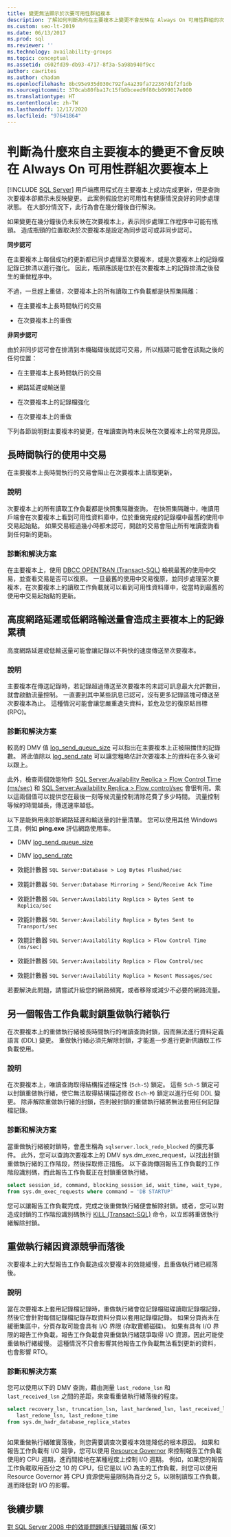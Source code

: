 ```yaml
---
title: 變更無法顯示於次要可用性群組複本
description: 了解如何判斷為何在主要複本上變更不會反映在 Always On 可用性群組的次要複本上。
ms.custom: seo-lt-2019
ms.date: 06/13/2017
ms.prod: sql
ms.reviewer: ''
ms.technology: availability-groups
ms.topic: conceptual
ms.assetid: c602fd39-db93-4717-8f3a-5a98b940f9cc
author: cawrites
ms.author: chadam
ms.openlocfilehash: 8bc95e935d030c792fa4a239fa722367d1f2f1db
ms.sourcegitcommit: 370cab80fba17c15fb0bceed9f80cb099017e000
ms.translationtype: HT
ms.contentlocale: zh-TW
ms.lasthandoff: 12/17/2020
ms.locfileid: "97641864"
---
```

# <a name="determine-why-changes-from-primary-replica-are-not-reflected-on-secondary-replica-for-an-always-on-availability-group"></a>判斷為什麼來自主要複本的變更不會反映在 Always On 可用性群組次要複本上
[!INCLUDE [SQL Server](../../../includes/applies-to-version/sqlserver.md)]
  用戶端應用程式在主要複本上成功完成更新，但是查詢次要複本卻顯示未反映變更。 此案例假設您的可用性有健康情況良好的同步處理狀態。 在大部分情況下，此行為會在幾分鐘後自行解決。  
  
 如果變更在幾分鐘後仍未反映在次要複本上，表示同步處理工作程序中可能有瓶頸。 造成瓶頸的位置取決於次要複本是設定為同步認可或非同步認可。  
  
 **同步認可**  
  
 在主要複本上每個成功的更新都已同步處理至次要複本，或是次要複本上的記錄檔記錄已排清以進行強化。 因此，瓶頸應該是位於在次要複本上的記錄排清之後發生的重做程序中。  
  
 不過，一旦趕上重做，次要複本上的所有讀取工作負載都是快照集隔離：  
  
  -   在主要複本上長時間執行的交易  
  
  -   在次要複本上的重做  


**非同步認可**  
 
 由於非同步認可會在排清到本機磁碟後就認可交易，所以瓶頸可能會在該點之後的任何位置：  
 
  -   在主要複本上長時間執行的交易  
  
  -   網路延遲或輸送量  
  
  -   在次要複本上的記錄檔強化  
  
  -   在次要複本上的重做  


下列各節說明對主要複本的變更，在唯讀查詢時未反映在次要複本上的常見原因。  


##  <a name="long-running-active-transactions"></a><a name="BKMK_OLDTRANS"></a> 長時間執行的使用中交易  
 在主要複本上長時間執行的交易會阻止在次要複本上讀取更新。  
  
### <a name="explanation"></a>說明  
 次要複本上的所有讀取工作負載都是快照集隔離查詢。 在快照集隔離中，唯讀用戶端會在次要複本上看到可用性資料庫中，位於重做完成的記錄檔中最舊的使用中交易起始點。 如果交易經過幾小時都未認可，開啟的交易會阻止所有唯讀查詢看到任何新的更新。  
  
### <a name="diagnosis-and-resolution"></a>診斷和解決方案  
 在主要複本上，使用 [DBCC OPENTRAN &#40;Transact-SQL&#41;](~/t-sql/database-console-commands/dbcc-opentran-transact-sql.md) 檢視最舊的使用中交易，並查看交易是否可以復原。 一旦最舊的使用中交易復原，並同步處理至次要複本，在次要複本上的讀取工作負載就可以看到可用性資料庫中，從當時到最舊的使用中交易起始點的更新。  
  
##  <a name="high-network-latency-or-low-network-throughput-causes-log-build-up-on-the-primary-replica"></a><a name="BKMK_LATENCY"></a> 高度網路延遲或低網路輸送量會造成主要複本上的記錄累積  
 高度網路延遲或低輸送量可能會讓記錄以不夠快的速度傳送至次要複本。  
  
### <a name="explanation"></a>說明  
 主要複本在傳送記錄時，若記錄超過傳送至次要複本的未認可訊息最大允許數目，就會啟動流量控制。 一直要到其中某些訊息已認可，沒有更多記錄區塊可傳送至次要複本為止。 這種情況可能會讓您嚴重遺失資料，並危及您的復原點目標 (RPO)。  
  
### <a name="diagnosis-and-resolution"></a>診斷和解決方案  
 較高的 DMV 值 [log_send_queue_size](~/relational-databases/system-dynamic-management-views/sys-dm-hadr-database-replica-states-transact-sql.md) 可以指出在主要複本上正被阻擋住的記錄數。 將此值除以 [log_send_rate](~/relational-databases/system-dynamic-management-views/sys-dm-hadr-database-replica-states-transact-sql.md) 可以讓您粗略估計次要複本上的資料在多久後可以跟上。  
  
 此外，檢查兩個效能物件 [SQL Server:Availability Replica > Flow Control Time (ms/sec)](~/relational-databases/performance-monitor/sql-server-availability-replica.md) 和 [SQL Server:Availability Replica > Flow control/sec](~/relational-databases/performance-monitor/sql-server-availability-replica.md) 會很有用。乘以這兩個值可以提供您在最後一刻等候流量控制清除花費了多少時間。 流量控制等候的時間越長，傳送速率越低。  
  
 以下是能夠用來診斷網路延遲和輸送量的計量清單。 您可以使用其他 Windows 工具，例如 **ping.exe** 評估網路使用率。  
  
-   DMV [log_send_queue_size](~/relational-databases/system-dynamic-management-views/sys-dm-hadr-database-replica-states-transact-sql.md)  
  
-   DMV [log_send_rate](~/relational-databases/system-dynamic-management-views/sys-dm-hadr-database-replica-states-transact-sql.md)  
  
-   效能計數器 `SQL Server:Database > Log Bytes Flushed/sec`  
  
-   效能計數器 `SQL Server:Database Mirroring > Send/Receive Ack Time`  
  
-   效能計數器 `SQL Server:Availability Replica > Bytes Sent to Replica/sec`  
  
-   效能計數器 `SQL Server:Availability Replica > Bytes Sent to Transport/sec`  
  
-   效能計數器 `SQL Server:Availability Replica > Flow Control Time (ms/sec)`  
  
-   效能計數器 `SQL Server:Availability Replica > Flow Control/sec`  
  
-   效能計數器 `SQL Server:Availability Replica > Resent Messages/sec`  
  
 若要解決此問題，請嘗試升級您的網路頻寬，或者移除或減少不必要的網路流量。  
  
##  <a name="another-reporting-workload-blocks-the-redo-thread-from-running"></a><a name="BKMK_REDOBLOCK"></a> 另一個報告工作負載封鎖重做執行緒執行  
 在次要複本上的重做執行緒被長時間執行的唯讀查詢封鎖，因而無法進行資料定義語言 (DDL) 變更。 重做執行緒必須先解除封鎖，才能進一步進行更新供讀取工作負載使用。  
  
### <a name="explanation"></a>說明  
 在次要複本上，唯讀查詢取得結構描述穩定性 (`Sch-S`) 鎖定。 這些 `Sch-S` 鎖定可以封鎖重做執行緒，使它無法取得結構描述修改 (`Sch-M`) 鎖定以進行任何 DDL 變更。 除非解除重做執行緒的封鎖，否則被封鎖的重做執行緒將無法套用任何記錄檔記錄。  
  
### <a name="diagnosis-and-resolution"></a>診斷和解決方案  
 當重做執行緒被封鎖時，會產生稱為 `sqlserver.lock_redo_blocked` 的擴充事件。 此外，您可以查詢次要複本上的 DMV sys.dm_exec_request，以找出封鎖重做執行緒的工作階段，然後採取修正措施。 以下查詢傳回報告工作負載的工作階段識別碼，而此報告工作負載正在封鎖重做執行緒。  
  
```sql  
select session_id, command, blocking_session_id, wait_time, wait_type, wait_resource   
from sys.dm_exec_requests where command = 'DB STARTUP'  
```  
  
 您可以讓報告工作負載完成，完成之後重做執行緒便會解除封鎖。或者，您可以對造成封鎖的工作階段識別碼執行 [KILL &#40;Transact-SQL&#41;](~/t-sql/language-elements/kill-transact-sql.md) 命令，以立即將重做執行緒解除封鎖。  
  
##  <a name="redo-thread-falls-behind-due-to-resource-contention"></a><a name="BKMK_REDOBEHIND"></a> 重做執行緒因資源競爭而落後  
 次要複本上的大型報告工作負載造成次要複本的效能緩慢，且重做執行緒已經落後。  
  
### <a name="explanation"></a>說明  
 當在次要複本上套用記錄檔記錄時，重做執行緒會從記錄檔磁碟讀取記錄檔記錄，然後它會針對每個記錄檔記錄存取資料分頁以套用記錄檔記錄。 如果分頁尚未在緩衝集區中，分頁存取可能會具有 I/O 界限 (存取實體磁碟)。 如果有具有 I/O 界限的報告工作負載，報告工作負載會與重做執行緒競爭取得 I/O 資源，因此可能使重做執行緒緩慢。 這種情況不只會影響其他報告工作負載無法看到更新的資料，也會影響 RTO。  
  
### <a name="diagnosis-and-resolution"></a>診斷和解決方案  
 您可以使用以下的 DMV 查詢，藉由測量 `last_redone_lsn` 和 `last_received_lsn` 之間的差距，來查看重做執行緒落後的程度。  
  
```sql  
select recovery_lsn, truncation_lsn, last_hardened_lsn, last_received_lsn,   
   last_redone_lsn, last_redone_time  
from sys.dm_hadr_database_replica_states  
  
```  
  
 如果重做執行緒確實落後，則您需要調查次要複本效能降低的根本原因。 如果和報告工作負載有 I/O 競爭，您可以使用 [Resource Governor](~/relational-databases/resource-governor/resource-governor.md) 來控制報告工作負載使用的 CPU 週期，進而間接地在某種程度上控制 I/O 週期。 例如，如果您的報告工作負載取用百分之 10 的 CPU，但它是以 I/O 為主的工作負載，則您可以使用 Resource Governor 將 CPU 資源使用量限制為百分之 5，以限制讀取工作負載，進而降低對 I/O 的影響。  
  
## <a name="next-steps"></a>後續步驟  
 [對 SQL Server 2008 中的效能問題進行疑難排解](/previous-versions/sql/sql-server-2008/dd672789(v=sql.100)) \(英文\)
  
